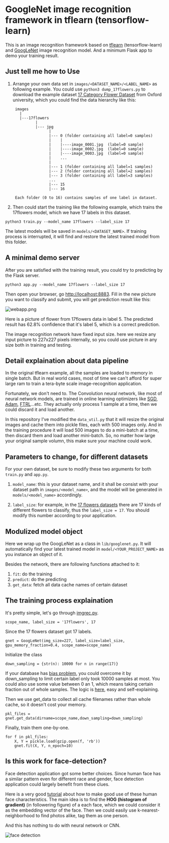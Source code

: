 # GoogleNet image recognition framework in tflearn (tensorflow-learn)


This is an image recognition framework based on [tflearn][a1] (tensorflow-learn) and [GoogLeNet][a2] image recognition model. And a minimum Flask app to demo your training result.


[a1]: http://tflearn.org/
[a2]: https://www.cs.unc.edu/~wliu/papers/GoogLeNet.pdf


## Just tell me how to Use

1. Arrange your own data set in `images/<DATASET_NAME>/<LABEL_NAME>` as following example. You could use `python3 dump_17flowers.py` to download the example dataset [17 Category Flower Dataset][b1] from Oxford university, which you could find the data hierarchy like this:
   
   ```
    images  
      |
      |---17flowers  
             |
             |--- jpg
                   |
                   |--- 0 (folder containing all label=0 samples)
                   |    |
                   |    |----image_0001.jpg  (label=0 sample)
                   |    |----image_0002.jpg  (label=0 sample)
                   |    |----image_0003.jpg  (label=0 sample)
                   |    ...
                   |
                   |--- 1 (folder containing all label=1 samples)
                   |--- 2 (folder containing all label=2 samples)
                   |--- 3 (folder containing all label=3 samples)
                   ...
                   |--- 15  
                   |--- 16  
             
    Each folder (0 to 16) contains samples of one label in dataset.
   ```

2. Then could start the training like the following example, which trains the 17flowers model, which we have 17 labels in this dataset.

```
python3 train.py --model_name 17flowers --label_size 17
```

The latest models will be saved in `models/<DATASET_NAME>`. If training process is interrupted, it will find and restore the latest trained model from this folder.
   
   
## A minimal demo server

After you are satisfied with the training result, you could try to predicting by the Flask server. 

```python3 app.py --model_name 17flowers --label_size 17```

Then open your browser, go [http://localhost:8883](). Fill in the new picture you want to classify and submit, you will get prediction result like this:

![webapp.png][b2]

Here is a picture of flower from 17flowers data in label 5. The predicted result has 62.8% confidence that it's label 5, which is a correct prediction.

The image recognition network have fixed input size. here we resize any input picture to 227x227 pixels internally, so you could use picture in any size both in training and testing.

[b1]: http://www.robots.ox.ac.uk/~vgg/data/flowers/17/
[b2]: https://raw.githubusercontent.com/Marsan-Ma/imgrec/master/doc/webapp.png


## Detail explaination about data pipeline

In the original tflearn example, all the samples are loaded to memory in single batch. But in real world cases, most of time we can't afford for super large ram to train a tera-byte scale image-recognition application.

Fortunately, we don't need to. The Convolution neural network, like most of neural network models, are trained in online learning optimizers like [SGD][c1], [Adam][c2], [FTRL][c2]...etc. They actually only process 1 sample at a time, then we could discard it and load another.

In this repository I've modified the `data_util.py` that it will resize the original images and cache them into pickle files, each with 500 images only. And in the training procedure it will load 500 images to do a mini-batch at a time, then discard them and load another mini-batch. So, no matter how large your original sample volumn, this make sure your machine could work.

[c1]: https://www.tensorflow.org/versions/r0.11/api_docs/python/train.html#GradientDescentOptimizer
[c2]: https://www.tensorflow.org/versions/r0.11/api_docs/python/train.html#AdamOptimizer
[c2]: https://www.tensorflow.org/versions/r0.11/api_docs/python/train.html#FtrlOptimizer

## Parameters to change, for different datasets

For your own dataset, be sure to modify these two arguments for both `train.py` and `app.py`.

1. `model_name`: this is your dataset name, and it shall be consist with your dataset path in `images/<model_name>`, and the model will be generated in `models/<model_name>` accordingly.

2. `label_size`: for example, in the [17 flowers datasets][b1] there are 17 kinds of different flowers to classify, thus the `label_size = 17`. You should modify this number according to your application.


[d1]: http://www.robots.ox.ac.uk/~vgg/data/flowers/17/



## Modulized model object

Here we wrap up the GoogLeNet as a class in `lib/googlenet.py`. It will automatically find your latest trained model in `model/<YOUR_PROJECT_NAME>` as you instance an object of it.

Besides the network, there are following functions attached to it:  
1. `fit`: do the training  
2. `predict`: do the predicting  
3. `get_data`: fetch all data cache names of certain dataset


## The training process explaination

It's pretty simple, let's go through [imgrec.py][e1].

```
scope_name, label_size = '17flowers', 17
```
Since the 17 flowers dataset got 17 labels.

```
gnet = GoogLeNet(img_size=227, label_size=label_size, gpu_memory_fraction=0.4, scope_name=scope_name)
```
Initialize the class

```
down_sampling = {str(n): 10000 for n in range(17)}
```
If your database has [bias problem][e2], you could overcome it by  down_sampling to limit certain label only took 10000 samples at most. You could also use some value between 0 an 1, which means taking certain fraction out of whole samples. The logic is [here][e3], easy and self-explaining.

Then we use get_data to collect all cache filenames rather than whole cache, so it doesn't cost your memory.  

```
pkl_files = gnet.get_data(dirname=scope_name,down_sampling=down_sampling)
```

Finally, train them one-by-one.

```
for f in pkl_files:
    X, Y = pickle.load(gzip.open(f, 'rb'))
    gnet.fit(X, Y, n_epoch=10)    
```

[e1]: https://github.com/Marsan-Ma/imgrec/blob/master/imgrec.py
[e2]: https://arxiv.org/pdf/1505.01257.pdf
[e3]: https://github.com/Marsan-Ma/imgrec/blob/master/lib/data_util.py#L786


## Is this work for face-detection?


Face detection application got some better choices. Since human face has a similar pattern even for different race and gender, face detection application could largely benefit from these clues. 

Here is a very good [tutorial][f1] about how to make good use of these human face characteristics. The main idea is to find the **HOG (histogram of gradient)** (in followering figure) of a each face, which we could consider it as the embedding vector of the face. Then we could easily use k-nearest-neighborhood to find photos alike, tag them as one person.

And this has nothing to do with neural network or CNN.

![face detection][f2]

[f1]: https://medium.com/@ageitgey/machine-learning-is-fun-part-4-modern-face-recognition-with-deep-learning-c3cffc121d78#.de4b1brjz
[f2]: https://cdn-images-1.medium.com/max/1600/1*6xgev0r-qn4oR88FrW6fiA.png



